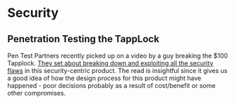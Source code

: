 # Security

## Penetration Testing the TappLock

Pen Test Partners recently picked up on a video by a guy breaking the $100 Tapplock. [They set about breaking down and exploiting all the security flaws](https://www.pentestpartners.com/security-blog/totally-pwning-the-tapplock-smart-lock/) in this security-centric product. The read is insightful since it gives us a good idea of how the design process for this product might have happened - poor decisions probably as a result of cost/benefit or some other compromises.